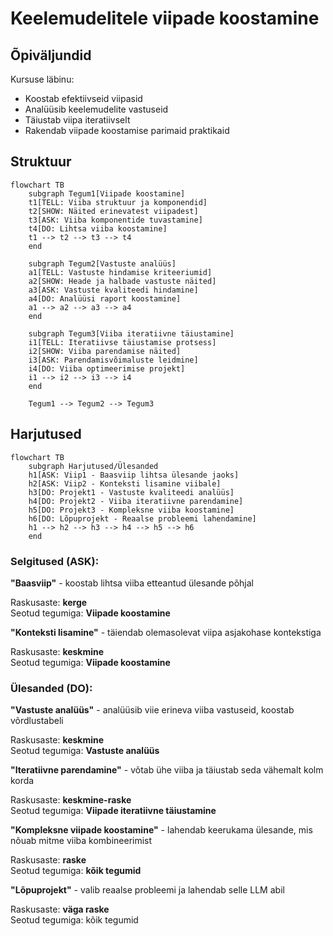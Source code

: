 # Keelemudelitele viipade koostamine
## Õpiväljundid
Kursuse läbinu:
- Koostab efektiivseid viipasid
- Analüüsib keelemudelite vastuseid
- Täiustab viipa iteratiivselt
- Rakendab viipade koostamise parimaid praktikaid
## Struktuur
```mermaid
flowchart TB
    subgraph Tegum1[Viipade koostamine]
    t1[TELL: Viiba struktuur ja komponendid]
    t2[SHOW: Näited erinevatest viipadest]
    t3[ASK: Viiba komponentide tuvastamine]
    t4[DO: Lihtsa viiba koostamine]
    t1 --> t2 --> t3 --> t4
    end

    subgraph Tegum2[Vastuste analüüs]
    a1[TELL: Vastuste hindamise kriteeriumid]
    a2[SHOW: Heade ja halbade vastuste näited]
    a3[ASK: Vastuste kvaliteedi hindamine]
    a4[DO: Analüüsi raport koostamine]
    a1 --> a2 --> a3 --> a4
    end

    subgraph Tegum3[Viiba iteratiivne täiustamine]
    i1[TELL: Iteratiivse täiustamise protsess]
    i2[SHOW: Viiba parendamise näited]
    i3[ASK: Parendamisvõimaluste leidmine]
    i4[DO: Viiba optimeerimise projekt]
    i1 --> i2 --> i3 --> i4
    end

    Tegum1 --> Tegum2 --> Tegum3
```
## Harjutused
```mermaid
flowchart TB
    subgraph Harjutused/Ülesanded
    h1[ASK: Viip1 - Baasviip lihtsa ülesande jaoks]
    h2[ASK: Viip2 - Konteksti lisamine viibale]
    h3[DO: Projekt1 - Vastuste kvaliteedi analüüs]
    h4[DO: Projekt2 - Viiba iteratiivne parendamine]
    h5[DO: Projekt3 - Kompleksne viiba koostamine]
    h6[DO: Lõpuprojekt - Reaalse probleemi lahendamine]
    h1 --> h2 --> h3 --> h4 --> h5 --> h6
    end
```

### Selgitused (ASK):

**"Baasviip"** - koostab lihtsa viiba etteantud ülesande põhjal

Raskusaste: **kerge**  
Seotud tegumiga: **Viipade koostamine**


**"Konteksti lisamine"** - täiendab olemasolevat viipa asjakohase kontekstiga

Raskusaste: **keskmine**  
Seotud tegumiga: **Viipade koostamine**

### Ülesanded (DO):

**"Vastuste analüüs"** - analüüsib viie erineva viiba vastuseid, koostab võrdlustabeli

Raskusaste: **keskmine**  
Seotud tegumiga: **Vastuste analüüs**

**"Iteratiivne parendamine"** - võtab ühe viiba ja täiustab seda vähemalt kolm korda

Raskusaste: **keskmine-raske**  
Seotud tegumiga: **Viipade iteratiivne täiustamine**


**"Kompleksne viipade koostamine"** - lahendab keerukama ülesande, mis nõuab mitme viiba kombineerimist

Raskusaste: **raske**  
Seotud tegumiga: **kõik tegumid**


**"Lõpuprojekt"** - valib reaalse probleemi ja lahendab selle LLM abil

Raskusaste: **väga raske**  
Seotud tegumiga: kõik tegumid